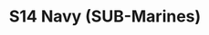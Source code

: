 ---
title: S14 Navy (SUB-Marines)
permalink: "/teams/s14-navy"
members:
- Keaton Fedak - Captain
- Louis Ferreira - QB
- Adam Stickler
- Andy Hackbarth
- Brian Jucha
- Jim Roll
- Khalil Francis
- Matt Gander
- Natalie Shibley
- Paul Plasencia
- Ryan Shealy
- Sam Serio
- Xachery Hinson
teamid: 5099
name: S14 Navy
color: SUB-Marines
division: ''
---